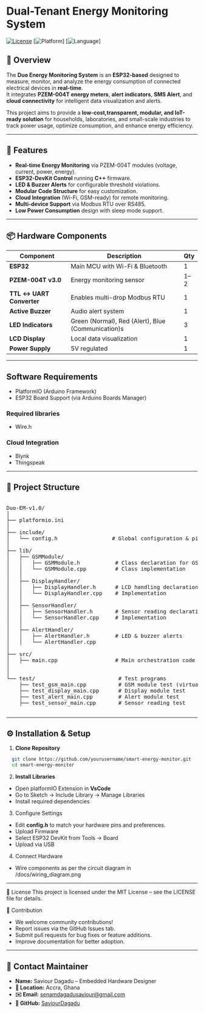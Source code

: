 # Dual-Tenant Energy Monitoring System

[![License](https://img.shields.io/badge/license-MIT-blue.svg)](LICENSE)
[![Platform](https://img.shields.io/badge/platform-PlatformIO-orange.svg)]
[![Language](https://img.shields.io/badge/language-C/C++-green.svg)]

## 📌 Overview

The **Duo Energy Monitoring System** is an **ESP32-based** designed to measure, monitor, and analyze the energy consumption of connected electrical devices in **real-time**.  
It integrates **PZEM-004T energy meters**, **alert indicators**, **SMS Alert**, and **cloud connectivity** for intelligent data visualization and alerts.

This project aims to provide a **low-cost,transparent, modular, and IoT-ready solution** for households, laboratories, and small-scale industries to track power usage, optimize consumption, and enhance energy efficiency.

---

## 🎯 Features

- **Real-time Energy Monitoring** via PZEM-004T modules (voltage, current, power, energy).
- **ESP32-DevKit Control** running **C++** firmware.
- **LED & Buzzer Alerts** for configurable threshold violations.
- **Modular Code Structure** for easy customization.
- **Cloud Integration** (Wi-Fi, GSM-ready) for remote monitoring.
- **Multi-device Support** via Modbus RTU over RS485.
- **Low Power Consumption** design with sleep mode support.

---

## 📦 Hardware Components

| Component                   | Description                                       | Qty |
|-----------------------------|---------------------------------------------------|-----|
| **ESP32**                   | Main MCU with Wi-Fi & Bluetooth                   | 1   |
| **PZEM-004T v3.0**          | Energy monitoring sensor                          | 1–2 |
| **TTL ↔ UART Converter**    | Enables multi-drop Modbus RTU                     | 1   |
| **Active Buzzer**           | Audio alert system                                | 1   |
| **LED Indicators**          | Green (Normal), Red (Alert), Blue (Communication)s| 3   |
| **LCD Display**             | Local data visualization                          | 1   |
| **Power Supply**            | 5V regulated                                      | 1   |

---

## Software Requirements

- PlatformIO (Arduino Framework)
- ESP32 Board Support (via Arduino Boards Manager)

### Required libraries

- Wire.h

### Cloud Integration

- Blynk
- Thingspeak

---

## 📂 Project Structure

<pre> 
Duo-EM-v1.0/
│
├── platformio.ini
│
├── include/
│   └── config.h                 # Global configuration & pin definitions
│
├── lib/
│   ├── GSMModule/
│   │   ├── GSMModule.h           # Class declaration for GSM handling
│   │   └── GSMModule.cpp         # Class implementation
│   │
│   ├── DisplayHandler/
│   │   ├── DisplayHandler.h      # LCD handling declarations
│   │   └── DisplayHandler.cpp    # Implementation
│   │
│   ├── SensorHandler/
│   │   ├── SensorHandler.h       # Sensor reading declarations
│   │   └── SensorHandler.cpp     # Implementation
│   │
│   ├── AlertHandler/
│   │   ├── AlertHandler.h        # LED & buzzer alerts
│   │   └── AlertHandler.cpp
│
├── src/
│   ├── main.cpp                  # Main orchestration code
│
│
└── test/                          # Test programs
    ├── test_gsm_main.cpp          # GSM module test (virtual UART)
    ├── test_display_main.cpp      # Display module test
    ├── test_alert_main.cpp        # Alert module test
    ├── test_sensor_main.cpp       # Sensor reading test

</pre>

---

## ⚙️ Installation & Setup

1. **Clone Repository**

  ```bash
    git clone https://github.com/yourusername/smart-energy-monitor.git
    cd smart-energy-monitor
  ```

2. **Install Libraries**
  - Open platformIO Extension in **VsCode** 
  - Go to Sketch → Include Library → Manage Libraries
  - Install required dependencies

3. Configure Settings
  - Edit **config.h** to match your hardware pins and preferences.
  - Upload Firmware
  - Select ESP32 DevKit from Tools → Board
  - Upload via USB

4. Connect Hardware
  - Wire components as per the circuit diagram in /docs/wiring_diagram.png
  
---

📜 License
This project is licensed under the MIT License – see the LICENSE file for details.

🤝 Contribution
  - We welcome community contributions!
  - Report issues via the GitHub Issues tab.
  - Submit pull requests for bug fixes or feature additions.
  - Improve documentation for better adoption.

---
## 📧 Contact Maintainer

- **Name:** Saviour Dagadu – Embedded Hardware Designer  
- **📍 Location:** Accra, Ghana  
- **✉️ Email:** [senamdagadusaviour@gmail.com](mailto:senamdagadusaviour@gmail.com)  
- **🔗 GitHub:** [SaviourDagadu](https://github.com/SaviourDagadu)



